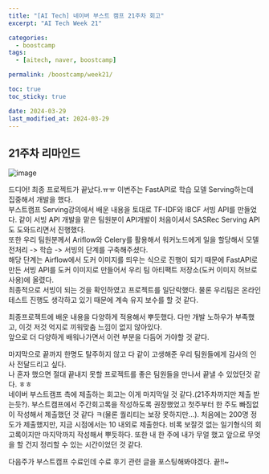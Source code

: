 ```yaml
---
title: "[AI Tech] 네이버 부스트 캠프 21주차 회고"
excerpt: "AI Tech Week 21"

categories:
  - boostcamp
tags:
  - [aitech, naver, boostcamp]

permalink: /boostcamp/week21/

toc: true
toc_sticky: true

date: 2024-03-29
last_modified_at: 2024-03-29
---
```


## 21주차 리마인드

![image](https://github.com/ChangZero/ChangZero.github.io/assets/97018869/aab2b829-ead3-4e55-9c3c-2a0523177827)

드디어! 최종 프로젝트가 끝났다.ㅠㅠ
이번주는 FastAPI로 학습 모델 Serving하는데 집중해서 개발을 했다.<br>
부스트캠프 Serving강의에서 배운 내용을 토대로 TF-IDF와 IBCF 서빙 API를 만들었다. 같이 서빙 API 개발을 맡은 팀원분이 API개발이 처음이셔서 SASRec Serving API도 도와드리면서 진행했다. <br>
또한 우리 팀원분께서 Ariflow와 Celery를 활용해서 워커노드에게 일을 할당해서 모델 전처리 -> 학습 -> 서빙의 단계를 구축해주셨다. <br>
해당 단계는 Airflow에서 도커 이미지를 띄우는 식으로 진행이 되기 때문에 FastAPI로 만든 서빙 API를 도커 이미지로 만들어서 우리 팀 아티팩트 저장소(도커 이미지 허브로 사용)에 올렸다.<br>
최종적으로 서빙이 되는 것을 확인하였고 프로젝트를 일단락했다. 물론 우리팀은 온라인 테스트 진행도 생각하고 있기 때문에 계속 유지 보수를 할 것 같다. <br>

최종프로젝트에 배운 내용을 다양하게 적용해서 뿌듯했다. 다만 개발 노하우가 부족했고, 이것 저것 억지로 끼워맞춤 느낌이 없지 않아있다. <br>
앞으로 더 다양하게 배워나가면서 이런 부분을 다듬어 가야할 것 같다. <br>

마지막으로 끝까지 한명도 탈주하지 않고 다 같이 고생해준 우리 팀원들에게 감사의 인사 전달드리고 싶다.<br>
나 혼자 했으면 절대 끝내지 못할 프로젝트를 좋은 팀원들을 만나서 끝낼 수 있었던것 같다. ㅎㅎ <br>
네이버 부스트캠프 측에 제출하는 회고는 이게 마지막일 것 같다.(21주차까지만 제출 받는듯?). 부스트캠프에서 주간회고록을 작성하도록 권장했었고 첫주부터 한 주도 빠짐없이 작성해서 제출했던 것 같다 ㅋ(물론 퀄리티는 보장 못하지만...). 처음에는 200명 정도가 제출했지만, 지금 시점에서는 10 내외로 제출한다. 비록 보잘것 없는 일기형식의 회고록이지만 마지막까지 작성해서 뿌듯하다. 또한 내 한 주에 내가 무얼 했고 앞으로 무엇을 할 건지 정리할 수 있는 시간이었던 것 같다.<br>

다음주가 부스트캠프 수료인데 수료 후기 관련 글을 포스팅해봐야겠다. 끝!!~